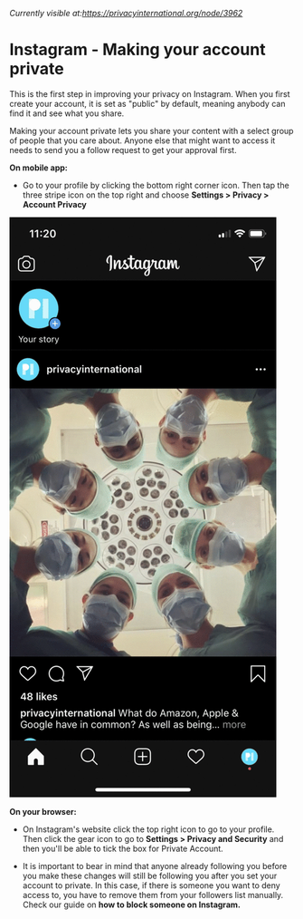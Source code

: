*Currently visible at:https://privacyinternational.org/node/3962*

# Instagram - Making your account private

This is the first step in improving your privacy on Instagram. When you first create your account, it is set as "public" by default, meaning anybody can find it and see what you share.

Making your account private lets you share your content with a select group of people that you care about. Anyone else that might want to access it needs to send you a follow request to get your approval first.

**On mobile app:**

* Go to your profile by clicking the bottom right corner icon. Then tap the three stripe icon on the top right and choose **Settings > Privacy > Account Privacy**

![Private Account](../images/Instagram/instagram-private-1.gif?raw=true)

**On your browser:**

* On Instagram's website click the top right icon to go to your profile. Then click the gear icon to go to **Settings > Privacy and Security** and then you'll be able to tick the box for Private Account.

* It is important to bear in mind that anyone already following you before you make these changes will still be following you after you set your account to private. In this case, if there is someone you want to deny access to, you have to remove them from your followers list manually. Check our guide on **how to block someone on Instagram.**
